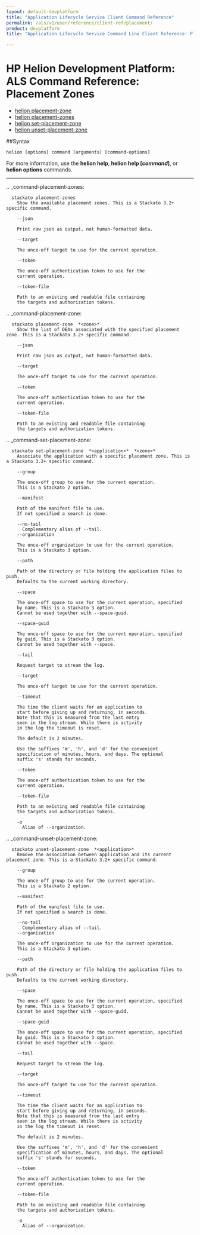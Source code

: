 ```yaml
---
layout: default-devplatform
title: "Application Lifecycle Service Client Command Reference"
permalink: /als/v1/user/reference/client-ref/placement/
product: devplatform
title: "Application Lifecycle Service Command Line Client Reference: Placement Zones"

---
```

<!--UNDER REVISION-->

# HP Helion Development Platform: ALS Command Reference: Placement Zones

- [helion placement-zone](#command-placement-zone)
- [helion placement-zones](#command-placement-zones)
- [helion set-placement-zone](#command-set-placement-zone)
- [helion unset-placement-zone](#command-unset-placement-zone)

##Syntax

	helion [options] command [arguments] [command-options]
For more information, use the **helion help**, **helion help [*command*]**, or **helion options** commands.

<hr>
      
.. _command-placement-zones:

      stackato placement-zones       
        Show the available placement zones. This is a Stackato 3.2+ specific command.

        --json
          
	    Print raw json as output, not human-formatted data.
	
        --target
          
	    The once-off target to use for the current operation.
	
        --token
          
	    The once-off authentication token to use for the
	    current operation.
	
        --token-file
          
	    Path to an existing and readable file containing
	    the targets and authorization tokens.
	


.. _command-placement-zone:

      stackato placement-zone  *<zone>*       
        Show the list of DEAs associated with the specified placement zone. This is a Stackato 3.2+ specific command.

        --json
          
	    Print raw json as output, not human-formatted data.
	
        --target
          
	    The once-off target to use for the current operation.
	
        --token
          
	    The once-off authentication token to use for the
	    current operation.
	
        --token-file
          
	    Path to an existing and readable file containing
	    the targets and authorization tokens.
	


.. _command-set-placement-zone:

      stackato set-placement-zone  *<application>*  *<zone>*       
        Associate the application with a specific placement zone. This is a Stackato 3.2+ specific command.

        --group
          
	    The once-off group to use for the current operation.
	    This is a Stackato 2 option.
	
        --manifest
          
	    Path of the manifest file to use.
	    If not specified a search is done.
	
        --no-tail
          Complementary alias of --tail.
        --organization
          
	    The once-off organization to use for the current operation.
	    This is a Stackato 3 option.
	
        --path
          
	    Path of the directory or file holding the application files to push.
	    Defaults to the current working directory.
	
        --space
          
	    The once-off space to use for the current operation, specified
	    by name. This is a Stackato 3 option.
	    Cannot be used together with --space-guid.
	
        --space-guid
          
	    The once-off space to use for the current operation, specified
	    by guid. This is a Stackato 3 option.
	    Cannot be used together with --space.
	
        --tail
          
	    Request target to stream the log.
	
        --target
          
	    The once-off target to use for the current operation.
	
        --timeout
          
	    The time the client waits for an application to
	    start before giving up and returning, in seconds.
	    Note that this is measured from the last entry
	    seen in the log stream. While there is activity
	    in the log the timeout is reset.

	    The default is 2 minutes.

	    Use the suffixes 'm', 'h', and 'd' for the convenient
	    specification of minutes, hours, and days. The optional
	    suffix 's' stands for seconds.
	
        --token
          
	    The once-off authentication token to use for the
	    current operation.
	
        --token-file
          
	    Path to an existing and readable file containing
	    the targets and authorization tokens.
	
        -o
          Alias of --organization.


.. _command-unset-placement-zone:

      stackato unset-placement-zone  *<application>*       
        Remove the association between application and its current placement zone. This is a Stackato 3.2+ specific command.

        --group
          
	    The once-off group to use for the current operation.
	    This is a Stackato 2 option.
	
        --manifest
          
	    Path of the manifest file to use.
	    If not specified a search is done.
	
        --no-tail
          Complementary alias of --tail.
        --organization
          
	    The once-off organization to use for the current operation.
	    This is a Stackato 3 option.
	
        --path
          
	    Path of the directory or file holding the application files to push.
	    Defaults to the current working directory.
	
        --space
          
	    The once-off space to use for the current operation, specified
	    by name. This is a Stackato 3 option.
	    Cannot be used together with --space-guid.
	
        --space-guid
          
	    The once-off space to use for the current operation, specified
	    by guid. This is a Stackato 3 option.
	    Cannot be used together with --space.
	
        --tail
          
	    Request target to stream the log.
	
        --target
          
	    The once-off target to use for the current operation.
	
        --timeout
          
	    The time the client waits for an application to
	    start before giving up and returning, in seconds.
	    Note that this is measured from the last entry
	    seen in the log stream. While there is activity
	    in the log the timeout is reset.

	    The default is 2 minutes.

	    Use the suffixes 'm', 'h', and 'd' for the convenient
	    specification of minutes, hours, and days. The optional
	    suffix 's' stands for seconds.
	
        --token
          
	    The once-off authentication token to use for the
	    current operation.
	
        --token-file
          
	    Path to an existing and readable file containing
	    the targets and authorization tokens.
	
        -o
          Alias of --organization.


 